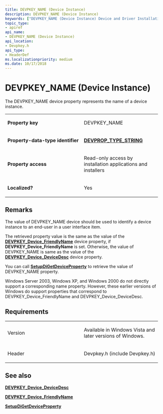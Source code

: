 ```yaml
---
title: DEVPKEY_NAME (Device Instance)
description: DEVPKEY_NAME (Device Instance)
keywords: ["DEVPKEY_NAME (Device Instance) Device and Driver Installation"]
topic_type:
- apiref
api_name:
- DEVPKEY_NAME (Device Instance)
api_location:
- Devpkey.h
api_type:
- HeaderDef
ms.localizationpriority: medium
ms.date: 10/17/2018
---
```


# DEVPKEY_NAME (Device Instance)


The DEVPKEY_NAME device property represents the name of a device instance.

<table>
<colgroup>
<col width="50%" />
<col width="50%" />
</colgroup>
<tbody>
<tr class="odd">
<td align="left"><p><strong>Property key</strong></p></td>
<td align="left"><p>DEVPKEY_NAME</p></td>
</tr>
<tr class="even">
<td align="left"><p><strong>Property-data-type identifier</strong></p></td>
<td align="left"><p><a href="devprop-type-string.md" data-raw-source="[&lt;strong&gt;DEVPROP_TYPE_STRING&lt;/strong&gt;](devprop-type-string.md)"><strong>DEVPROP_TYPE_STRING</strong></a></p></td>
</tr>
<tr class="odd">
<td align="left"><p><strong>Property access</strong></p></td>
<td align="left"><p>Read-only access by installation applications and installers</p></td>
</tr>
<tr class="even">
<td align="left"><p><strong>Localized?</strong></p></td>
<td align="left"><p>Yes</p></td>
</tr>
</tbody>
</table>

 

Remarks
-------

The value of DEVPKEY_NAME device should be used to identify a device instance to an end-user in a user interface item.

The retrieved property value is the same as the value of the [**DEVPKEY_Device_FriendlyName**](devpkey-device-friendlyname.md) device property, if **DEVPKEY_Device_FriendlyName** is set. Otherwise, the value of DEVPKEY_NAME is same as the value of the [**DEVPKEY_Device_DeviceDesc**](devpkey-device-devicedesc.md) device property.

You can call [**SetupDiGetDeviceProperty**](/windows/win32/api/setupapi/nf-setupapi-setupdigetdevicepropertyw) to retrieve the value of DEVPKEY_NAME property.

Windows Server 2003, Windows XP, and Windows 2000 do not directly support a corresponding name property. However, these earlier versions of Windows do support properties that correspond to DEVPKEY_Device_FriendlyName and DEVPKEY_Device_DeviceDesc.

Requirements
------------

<table>
<colgroup>
<col width="50%" />
<col width="50%" />
</colgroup>
<tbody>
<tr class="odd">
<td align="left"><p>Version</p></td>
<td align="left"><p>Available in Windows Vista and later versions of Windows.</p></td>
</tr>
<tr class="even">
<td align="left"><p>Header</p></td>
<td align="left">Devpkey.h (include Devpkey.h)</td>
</tr>
</tbody>
</table>

## See also


[**DEVPKEY_Device_DeviceDesc**](devpkey-device-devicedesc.md)

[**DEVPKEY_Device_FriendlyName**](devpkey-device-friendlyname.md)

[**SetupDiGetDeviceProperty**](/windows/win32/api/setupapi/nf-setupapi-setupdigetdevicepropertyw)

 

